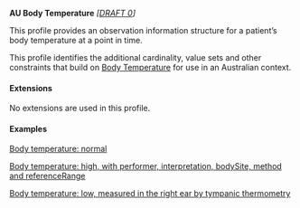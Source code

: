 **AU Body Temperature** *[[DRAFT 0](guidance.html)]*

This profile provides an observation information structure for a patient’s body temperature at a point in time.

This profile identifies the additional cardinality, value sets and other constraints that build on [Body Temperature](http://hl7.org/fhir/StructureDefinition/bodytemp) for use in an Australian context. 


#### Extensions

No extensions are used in this profile.


#### Examples

[Body temperature: normal](Observation-bodytemp-example0.html)

[Body temperature: high, with performer, interpretation, bodySite, method and referenceRange](Observation-bodytemp-example1.html)

[Body temperature: low, measured in the right ear by tympanic thermometry](Observation-bodytemp-example2.html)
